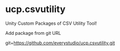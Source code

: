 # ucp.csvutility
Unity Custom Packages of CSV Utility Tool!

Add package from git URL

git+https://github.com/everystudio/ucp.csvutility.git
